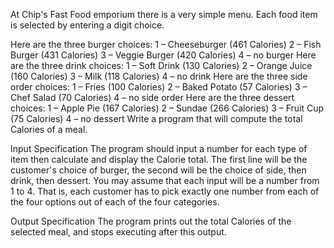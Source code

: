 At Chip's Fast Food emporium there is a very simple menu. Each food item is selected by entering a digit choice.

Here are the three burger choices:
1 – Cheeseburger (461 Calories)
2 – Fish Burger (431 Calories)
3 – Veggie Burger (420 Calories)
4 – no burger	Here are the three drink choices:
1 – Soft Drink (130 Calories)
2 – Orange Juice (160 Calories)
3 – Milk (118 Calories)
4 – no drink
Here are the three side order choices:
1 – Fries (100 Calories)
2 – Baked Potato (57 Calories)
3 – Chef Salad (70 Calories)
4 – no side order	Here are the three dessert choices:
1 – Apple Pie (167 Calories)
2 – Sundae (266 Calories)
3 – Fruit Cup (75 Calories)
4 – no dessert
Write a program that will compute the total Calories of a meal.

Input Specification
The program should input a number for each type of item then calculate and display the Calorie total. The first line will be the customer's choice of burger, the second will be the choice of side, then drink, then dessert. You may assume that each input will be a number from 1 to 4. That is, each customer has to pick exactly one number from each of the four options out of each of the four categories.

Output Specification
The program prints out the total Calories of the selected meal, and stops executing after this output.